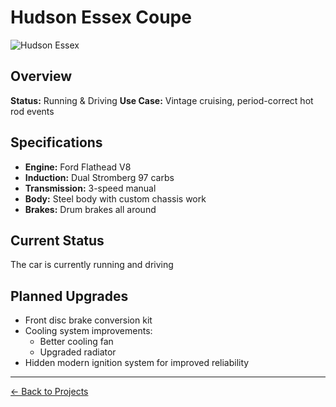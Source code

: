 # Hudson Essex Coupe

![Hudson Essex](../assets/images/hudson.jpg)

## Overview
**Status:** Running & Driving
**Use Case:** Vintage cruising, period-correct hot rod events

## Specifications
- **Engine:** Ford Flathead V8
- **Induction:** Dual Stromberg 97 carbs
- **Transmission:** 3-speed manual
- **Body:** Steel body with custom chassis work
- **Brakes:** Drum brakes all around

## Current Status
The car is currently running and driving

## Planned Upgrades
- Front disc brake conversion kit
- Cooling system improvements:
  - Better cooling fan
  - Upgraded radiator
- Hidden modern ignition system for improved reliability

---
[← Back to Projects](../README.md)
